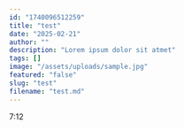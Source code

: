 ```yaml
---
id: "1740096512259"
title: "test"
date: "2025-02-21"
author: ""
description: "Lorem ipsum dolor sit atmet"
tags: []
image: "/assets/uploads/sample.jpg"
featured: "false"
slug: "test"
filename: "test.md"
---
```

7:12